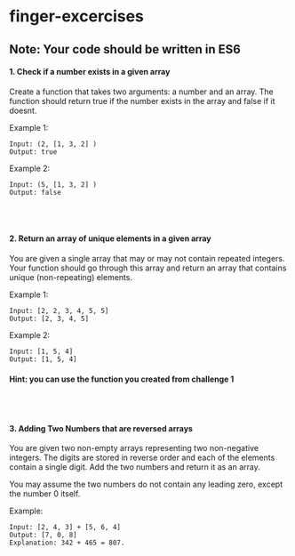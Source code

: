 # finger-excercises

<h2> Note: Your code should be written in ES6 </h2>

<h4> 1. Check if a number exists in a given array </h4>

Create a function that takes two arguments: a number and an array. The function should return true if the number exists in the array and false if it doesnt. 

Example 1: 
``` 
Input: (2, [1, 3, 2] )
Output: true
```

Example 2: 
``` 
Input: (5, [1, 3, 2] )
Output: false
```
<br/>
<br/>

<h4> 2. Return an array of unique elements in a given array </h4>

You are given a single array that may or may not contain repeated integers. Your function should go through this array and return an array that contains unique (non-repeating) elements. 

Example 1: 
``` 
Input: [2, 2, 3, 4, 5, 5] 
Output: [2, 3, 4, 5]
```

Example 2: 
``` 
Input: [1, 5, 4] 
Output: [1, 5, 4]
```

<h4> Hint: you can use the function you created from challenge 1 </h4>

<br/>
<br/>

<h4> 3. Adding Two Numbers that are reversed arrays </h4>

You are given two non-empty arrays representing two non-negative integers. The digits are stored in reverse order and each of the elements contain a single digit. Add the two numbers and return it as an array.

You may assume the two numbers do not contain any leading zero, except the number 0 itself.

Example:

``` 
Input: [2, 4, 3] + [5, 6, 4]
Output: [7, 0, 8]
Explanation: 342 + 465 = 807.
```

